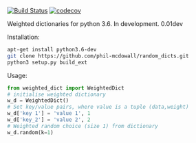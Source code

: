 [![Build Status](https://travis-ci.org/phil-mcdowall/weighted_dicts.svg?branch=master)](https://travis-ci.org/phil-mcdowall/weighted_dicts)
[![codecov](https://codecov.io/gh/phil-mcdowall/weighted_dicts/branch/master/graph/badge.svg)](https://codecov.io/gh/phil-mcdowall/weighted_dicts)



Weighted dictionaries for python 3.6. In development. 0.01dev

Installation:
```bash
apt-get install python3.6-dev
git clone https://github.com/phil-mcdowall/random_dicts.git
python3 setup.py build_ext
```
Usage: 
```python
from weighted_dict import WeightedDict
# initialise weighted dictionary
w_d = WeightedDict()
# Set key/value pairs, where value is a tuple (data,weight)
w_d['key 1'] = 'value 1', 1
w_d['key_2'] = 'value 2', 2
# Weighted random choice (size 1) from dictionary
w_d.random(k=1)
```

